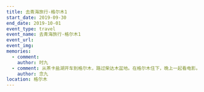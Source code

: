```yaml
---
title: 去青海旅行-格尔木1
start_date: 2019-09-30
end_date: 2019-10-01
event_type: travel
event_name: 去青海旅行-格尔木1
event_url: 
event_img: 
memories:
  - comment: 
    author: 时九
  - comment: 从茶卡盐湖开车到格尔木，路过柴达木盆地。在格尔木住下，晚上一起看电影。
    author: 念九
location: 格尔木
---
```

